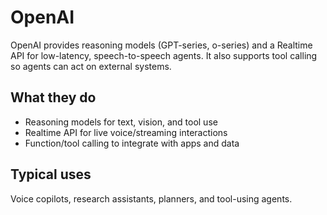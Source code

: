 # OpenAI

OpenAI provides reasoning models (GPT-series, o-series) and a Realtime API for low-latency, speech-to-speech agents. It also supports tool calling so agents can act on external systems.

## What they do
- Reasoning models for text, vision, and tool use
- Realtime API for live voice/streaming interactions
- Function/tool calling to integrate with apps and data

## Typical uses
Voice copilots, research assistants, planners, and tool-using agents.
